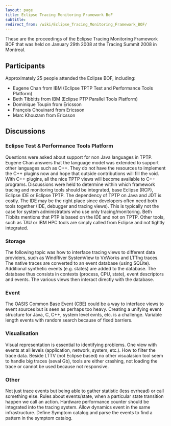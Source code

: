 ```yaml
---
layout: page
title: Eclipse Tracing Monitoring Framework BoF
subtitle: 
redirect_from: /wiki/Eclipse_Tracing_Monitoring_Framework_BOF/
---
```


These are the proceedings of the Eclipse Tracing Monitoring Framework BOF that was held on January 29th 2008 at the Tracing Summit 2008 in Montreal.

## Participants
Approximately 25 people attended the Eclipse BOF, including:
* Eugene Chan from IBM (Eclipse TPTP Test and Performance Tools Platform)
* Beth Tibbitts from IBM (Eclipse PTP Parallel Tools Platform)
* Dominique Toupin from Ericsson
* François Chouinard from Ericsson
* Marc Khouzam from Ericsson

## Discussions
### Eclipse Test & Performance Tools Platform

Questions were asked about support for non Java languages in TPTP. Eugene Chan answers that the language model was extended to support other languages such as C++. They do not have the resources to implement the C++ plugins now and hope that outside contributions will fill the void. With C++ plugins, all the nice TPTP views will become available to C++ programs. Discussions were held to determine within which framework tracing and monitoring tools should be integrated, base Eclipse (RCP), Eclipse IDE or Eclipse TPTP. The dependency of TPTP on Java and JDT is costly. The IDE may be the right place since developers often need both tools together (IDE, debugger and tracing views). This is typically not the case for system administrators who use only tracing/monitoring. Beth Tibbits mentions that PTP is based on the IDE and not on TPTP. Other tools, such as TAU or IBM HPC tools are simply called from Eclipse and not tightly integrated.

### Storage

The following topic was how to interface tracing views to different data providers, such as WindRiver SystemView to VxWorks and LTTng traces. The native traces are converted to an event database (using SQLite). Additional synthetic events (e.g. states) are added to the database. The database thus consists in contexts (process, CPU, state), event descriptors and events. The various views then interact directly with the database.

### Event

The OASIS Common Base Event (CBE) could be a way to interface views to event sources but is seen as perhaps too heavy. Creating a unifying event structure for Java, C, C++, system level evnts, etc. is a challenge. Variable length events with random search because of fixed barriers.

### Visualisation

Visual representation is essential to identifying problems. One view with events at all levels (application, network, system, etc.). How to filter the trace data. Beside LTTV (not Eclipse based) no other visualasion tool seem to handle big traces (seval Gb), tools are either crashing, not loading the trace or cannot be used because not responsive.

### Other

Not just trace events but being able to gather statistic (less ovrhead) or call something else. Rules about events/state, when a particular state transition happen we call an action. Hardware performance counter should be integrated into the tracing system. Allow dynamics event in the same infrastructure. Define Symptom catalog and parse the events to find a pattern in the symptom catalog.
